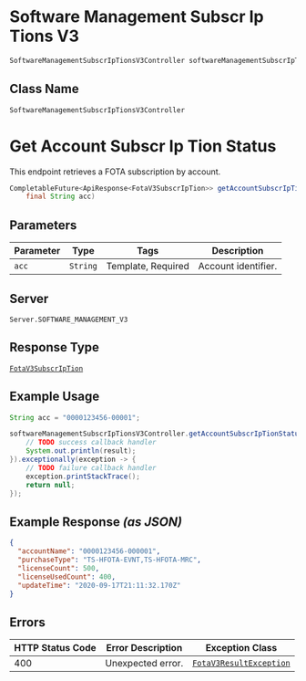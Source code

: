 # Software Management Subscr Ip Tions V3

```java
SoftwareManagementSubscrIpTionsV3Controller softwareManagementSubscrIpTionsV3Controller = client.getSoftwareManagementSubscrIpTionsV3Controller();
```

## Class Name

`SoftwareManagementSubscrIpTionsV3Controller`


# Get Account Subscr Ip Tion Status

This endpoint retrieves a FOTA subscription by account.

```java
CompletableFuture<ApiResponse<FotaV3SubscrIpTion>> getAccountSubscrIpTionStatusAsync(
    final String acc)
```

## Parameters

| Parameter | Type | Tags | Description |
|  --- | --- | --- | --- |
| `acc` | `String` | Template, Required | Account identifier. |

## Server

`Server.SOFTWARE_MANAGEMENT_V3`

## Response Type

[`FotaV3SubscrIpTion`](../../doc/models/fota-v3-subscr-ip-tion.md)

## Example Usage

```java
String acc = "0000123456-00001";

softwareManagementSubscrIpTionsV3Controller.getAccountSubscrIpTionStatusAsync(acc).thenAccept(result -> {
    // TODO success callback handler
    System.out.println(result);
}).exceptionally(exception -> {
    // TODO failure callback handler
    exception.printStackTrace();
    return null;
});
```

## Example Response *(as JSON)*

```json
{
  "accountName": "0000123456-000001",
  "purchaseType": "TS-HFOTA-EVNT,TS-HFOTA-MRC",
  "licenseCount": 500,
  "licenseUsedCount": 400,
  "updateTime": "2020-09-17T21:11:32.170Z"
}
```

## Errors

| HTTP Status Code | Error Description | Exception Class |
|  --- | --- | --- |
| 400 | Unexpected error. | [`FotaV3ResultException`](../../doc/models/fota-v3-result-exception.md) |

